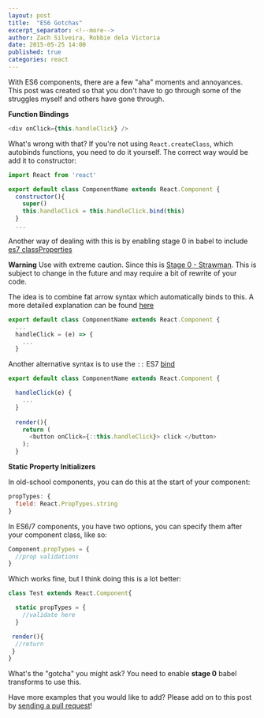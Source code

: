 ```yaml
---
layout: post
title:  "ES6 Gotchas"
excerpt_separator: <!--more-->
author: Zach Silveira, Robbie dela Victoria
date: 2015-05-25 14:00
published: true
categories: react
---
```


With ES6 components, there are a few "aha" moments and annoyances. This post was created so that you don't have to go through some of the struggles myself and others have gone through.

<!--more-->

**Function Bindings**

~~~js
<div onClick={this.handleClick} />
~~~

What's wrong with that? If you're not using `React.createClass`, which autobinds functions, you need to do it yourself. The correct way would be add it to constructor:

~~~js
import React from 'react'

export default class ComponentName extends React.Component {
  constructor(){
    super()
    this.handleClick = this.handleClick.bind(this)
  }
  ...
~~~

Another way of dealing with this is by enabling stage 0 in babel to include [es7 classProperties](https://gist.github.com/jeffmo/054df782c05639da2adb)

**Warning**
Use with extreme caution.  Since this is [Stage 0 - Strawman](https://babeljs.io/docs/usage/experimental/).  This is subject to change in the future and may require a bit of rewrite of your code.

The idea is to combine fat arrow syntax which automatically binds to this.  A more detailed explanation can be found [here](http://www.ian-thomas.net/autobinding-react-and-es6-classes/)

~~~js
export default class ComponentName extends React.Component {
  ...
  handleClick = (e) => {
    ...
  }
~~~

Another alternative syntax is to use the `::` ES7 [bind](https://github.com/zenparsing/es-function-bind)

~~~js
export default class ComponentName extends React.Component {

  handleClick(e) {
    ...
  }
  
  render(){
    return (
      <button onClick={::this.handleClick}> click </button> 
    );
  }
~~~
**Static Property Initializers**

In old-school components, you can do this at the start of your component:

~~~js
propTypes: {
  field: React.PropTypes.string
}
~~~

In ES6/7 components, you have two options, you can specify them after your component class, like so:

~~~js
Component.propTypes = {
  //prop validations
}
~~~

Which works fine, but I think doing this is a lot better:

~~~js
class Test extends React.Component{

  static propTypes = {
    //validate here
  }

 render(){
  //return
 }
}
~~~

What's the "gotcha" you might ask? You need to enable **stage 0** babel transforms to use this.

Have more examples that you would like to add? Please add on to this post by [sending a pull request](https://github.com/Legitcode/ReactJSNews/blob/master/posts/2015-05-24-es6-gotchas.md)!
